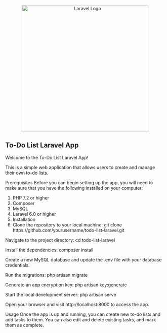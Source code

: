 <p align="center"><a href="https://laravel.com" target="_blank"><img src="https://raw.githubusercontent.com/laravel/art/master/logo-lockup/5%20SVG/2%20CMYK/1%20Full%20Color/laravel-logolockup-cmyk-red.svg" width="400" alt="Laravel Logo"></a></p>

<h2>To-Do List Laravel App</h2>
<a>Welcome to the To-Do List Laravel App!</a>
<p>This is a simple web application that allows users to create and manage their own to-do lists.</p>

<a>Prerequisites</a>
<a>Before you can begin setting up the app, you will need to make sure that you have the following installed on your computer:<a>
<ol>
<li>PHP 7.2 or higher</li>
<li>Composer</li>
<li>MySQL</li>
<li>Laravel 6.0 or higher</li>
<li>Installation</li>
<li>Clone the repository to your local machine: git clone https://github.com/yourusername/todo-list-laravel.git</li>
    </ol>    

Navigate to the project directory: cd todo-list-laravel

Install the dependencies: composer install

Create a new MySQL database and update the .env file with your database credentials.

Run the migrations: php artisan migrate

Generate an app encryption key: php artisan key:generate

Start the local development server: php artisan serve

Open your browser and visit http://localhost:8000 to access the app.

Usage
Once the app is up and running, you can create new to-do lists and add tasks to them. You can also edit and delete existing tasks, and mark them as complete.
